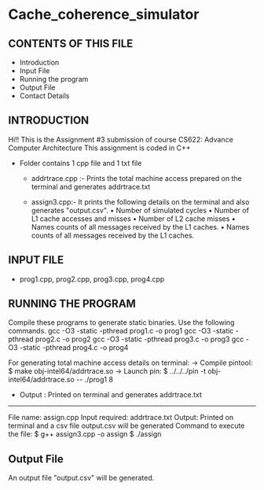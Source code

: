 # Cache_coherence_simulator
CONTENTS OF THIS FILE
---------------------

 * Introduction
 * Input File
 * Running the program 
 * Output File
 * Contact Details


INTRODUCTION
------------

Hi!! This is the Assignment #3 submission of course CS622: Advance Computer Architecture
This assignment is coded in C++ 

* Folder contains 1 cpp file and 1 txt file
	* addrtrace.cpp :- Prints the total machine access prepared on the terminal and generates addrtrace.txt

	* assign3.cpp:- It prints the following details on the terminal and also generates "output.csv". 
                       • Number of simulated cycles
                       • Number of L1 cache accesses and misses
                       • Number of L2 cache misses
                       • Names counts of all messages received by the L1 caches.
                       • Names counts of all messages received by the L1 caches.

	

INPUT FILE
-------------
* prog1.cpp, prog2.cpp, prog3.cpp, prog4.cpp 


RUNNING THE PROGRAM
----------------

Compile these programs to generate static binaries. Use the following commands.
gcc -O3 -static -pthread prog1.c -o prog1
gcc -O3 -static -pthread prog2.c -o prog2
gcc -O3 -static -pthread prog3.c -o prog3
gcc -O3 -static -pthread prog4.c -o prog4

For generating total machine access details on terminal:
-> Compile pintool: $ make obj-intel64/addrtrace.so
-> Launch pin: $ ../../../pin -t obj-intel64/addrtrace.so -- ./prog1 8
* Output : Printed on terminal and generates addrtrace.txt

------------------------
File name: assign.cpp
Input required: addrtrace.txt
Output: Printed on terminal and a csv file output.csv will be generated
Command to execute the file:
	$ g++ assign3.cpp -o assign
	$ ./assign



Output File 
-------------------------
An output file "output.csv" will be generated.
